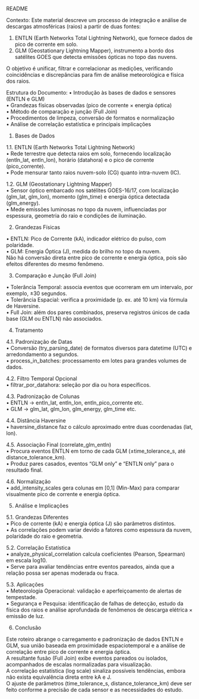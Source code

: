README

Contexto:
Este material descreve um processo de integração e análise de descargas atmosféricas (raios) a partir de duas fontes: 
1. ENTLN (Earth Networks Total Lightning Network), que fornece dados de pico de corrente em solo.  
2. GLM (Geostationary Lightning Mapper), instrumento a bordo dos satélites GOES que detecta emissões ópticas no topo das nuvens.

O objetivo é unificar, filtrar e correlacionar as medições, verificando coincidências e discrepâncias para fim de análise meteorológica e física dos raios.

Estrutura do Documento:
• Introdução às bases de dados e sensores (ENTLN e GLM)  
• Grandezas físicas observadas (pico de corrente × energia óptica)  
• Método de comparação e junção (Full Join)  
• Procedimentos de limpeza, conversão de formatos e normalização  
• Análise de correlação estatística e principais implicações

1. Bases de Dados

1.1. ENTLN (Earth Networks Total Lightning Network)  
• Rede terrestre que detecta raios em solo, fornecendo localização (entln_lat, entln_lon), horário (datahora) e o pico de corrente (pico_corrente).  
• Pode mensurar tanto raios nuvem-solo (CG) quanto intra-nuvem (IC).  

1.2. GLM (Geostationary Lightning Mapper)  
• Sensor óptico embarcado nos satélites GOES-16/17, com localização (glm_lat, glm_lon), momento (glm_time) e energia óptica detectada (glm_energy).  
• Mede emissões luminosas no topo da nuvem, influenciadas por espessura, geometria do raio e condições de iluminação.

2. Grandezas Físicas

• ENTLN: Pico de Corrente (kA), indicador elétrico do pulso, com polaridade.  
• GLM: Energia Óptica (J), medida do brilho no topo da nuvem.  
Não há conversão direta entre pico de corrente e energia óptica, pois são efeitos diferentes do mesmo fenômeno.

3. Comparação e Junção (Full Join)

• Tolerância Temporal: associa eventos que ocorreram em um intervalo, por exemplo, ±30 segundos.  
• Tolerância Espacial: verifica a proximidade (p. ex. até 10 km) via fórmula de Haversine.  
• Full Join: além dos pares combinados, preserva registros únicos de cada base (GLM ou ENTLN) não associados.

4. Tratamento

4.1. Padronização de Datas  
• Conversão (try_parsing_date) de formatos diversos para datetime (UTC) e arredondamento a segundos.  
• process_in_batches: processamento em lotes para grandes volumes de dados.

4.2. Filtro Temporal Opcional  
• filtrar_por_datahora: seleção por dia ou hora específicos.

4.3. Padronização de Colunas  
• ENTLN → entln_lat, entln_lon, entln_pico_corrente etc.  
• GLM → glm_lat, glm_lon, glm_energy, glm_time etc.

4.4. Distância Haversine  
• haversine_distance faz o cálculo aproximado entre duas coordenadas (lat, lon).

4.5. Associação Final (correlate_glm_entln)  
• Procura eventos ENTLN em torno de cada GLM (±time_tolerance_s, até distance_tolerance_km).  
• Produz pares casados, eventos “GLM only” e “ENTLN only” para o resultado final.

4.6. Normalização  
• add_intensity_scales gera colunas em [0,1] (Min-Max) para comparar visualmente pico de corrente e energia óptica.

5. Análise e Implicações

5.1. Grandezas Diferentes  
• Pico de corrente (kA) e energia óptica (J) são parâmetros distintos.  
• As correlações podem variar devido a fatores como espessura da nuvem, polaridade do raio e geometria.

5.2. Correlação Estatística  
• analyze_physical_correlation calcula coeficientes (Pearson, Spearman) em escala log10.  
• Serve para avaliar tendências entre eventos pareados, ainda que a relação possa ser apenas moderada ou fraca.

5.3. Aplicações  
• Meteorologia Operacional: validação e aperfeiçoamento de alertas de tempestade.  
• Segurança e Pesquisa: identificação de falhas de detecção, estudo da física dos raios e análise aprofundada de fenômenos de descarga elétrica × emissão de luz.

6. Conclusão

Este roteiro abrange o carregamento e padronização de dados ENTLN e GLM, sua união baseada em proximidade espaciotemporal e a análise de correlação entre pico de corrente e energia óptica.  
A resultante fusão (Full Join) exibe eventos pareados ou isolados, acompanhados de escalas normalizadas para visualização.  
A correlação estatística (log scale) sinaliza possíveis tendências, embora não exista equivalência direta entre kA e J.  
O ajuste de parâmetros (time_tolerance_s, distance_tolerance_km) deve ser feito conforme a precisão de cada sensor e as necessidades do estudo.

